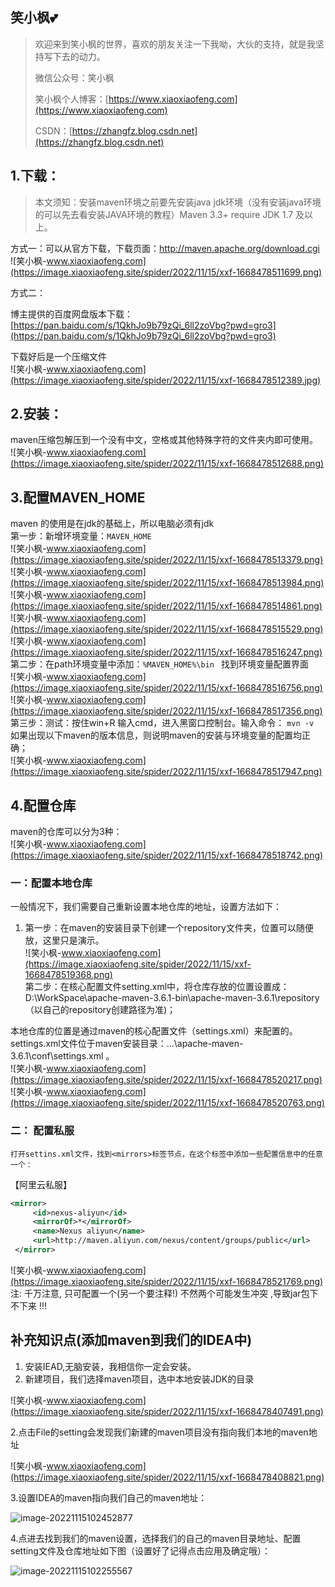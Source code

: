 ## 笑小枫💕

> 欢迎来到笑小枫的世界，喜欢的朋友关注一下我呦，大伙的支持，就是我坚持写下去的动力。
>
> 微信公众号：笑小枫
>
> 笑小枫个人博客：[https://www.xiaoxiaofeng.com](https://www.xiaoxiaofeng.com)
>
> CSDN：[https://zhangfz.blog.csdn.net](https://zhangfz.blog.csdn.net)



## 1.下载： ##

> 本文须知：安装maven环境之前要先安装java jdk环境（没有安装java环境的可以先去看安装JAVA环境的教程）Maven 3.3+ require JDK 1.7 及以上。

方式一：可以从官方下载，下载页面：http://maven.apache.org/download.cgi  
![笑小枫-www.xiaoxiaofeng.com](https://image.xiaoxiaofeng.site/spider/2022/11/15/xxf-1668478511699.png)

方式二：

博主提供的百度网盘版本下载：[https://pan.baidu.com/s/1QkhJo9b79zQi_6ll2zoVbg?pwd=gro3](https://pan.baidu.com/s/1QkhJo9b79zQi_6ll2zoVbg?pwd=gro3)



下载好后是一个压缩文件  
![笑小枫-www.xiaoxiaofeng.com](https://image.xiaoxiaofeng.site/spider/2022/11/15/xxf-1668478512389.jpg)

## 2.安装： ##

maven压缩包解压到一个没有中文，空格或其他特殊字符的文件夹内即可使用。  
![笑小枫-www.xiaoxiaofeng.com](https://image.xiaoxiaofeng.site/spider/2022/11/15/xxf-1668478512688.png)

## 3.配置MAVEN\_HOME ##

maven 的使用是在jdk的基础上，所以电脑必须有jdk  
第一步：新增环境变量：`MAVEN_HOME`  
![笑小枫-www.xiaoxiaofeng.com](https://image.xiaoxiaofeng.site/spider/2022/11/15/xxf-1668478513379.png)  
![笑小枫-www.xiaoxiaofeng.com](https://image.xiaoxiaofeng.site/spider/2022/11/15/xxf-1668478513984.png)  
![笑小枫-www.xiaoxiaofeng.com](https://image.xiaoxiaofeng.site/spider/2022/11/15/xxf-1668478514861.png)  
![笑小枫-www.xiaoxiaofeng.com](https://image.xiaoxiaofeng.site/spider/2022/11/15/xxf-1668478515529.png)  
![笑小枫-www.xiaoxiaofeng.com](https://image.xiaoxiaofeng.site/spider/2022/11/15/xxf-1668478516247.png)  
第二步：在path环境变量中添加：`%MAVEN_HOME%\bin `
找到环境变量配置界面  
![笑小枫-www.xiaoxiaofeng.com](https://image.xiaoxiaofeng.site/spider/2022/11/15/xxf-1668478516756.png)  
![笑小枫-www.xiaoxiaofeng.com](https://image.xiaoxiaofeng.site/spider/2022/11/15/xxf-1668478517356.png)  
第三步：测试：按住win+R 输入cmd，进入黑窗口控制台。输入命令： `mvn -v`  
如果出现以下maven的版本信息，则说明maven的安装与环境变量的配置均正确；  
![笑小枫-www.xiaoxiaofeng.com](https://image.xiaoxiaofeng.site/spider/2022/11/15/xxf-1668478517947.png)

## 4.配置仓库 ##

maven的仓库可以分为3种：  
![笑小枫-www.xiaoxiaofeng.com](https://image.xiaoxiaofeng.site/spider/2022/11/15/xxf-1668478518742.png)  
### 一：配置本地仓库  
一般情况下，我们需要自己重新设置本地仓库的地址，设置方法如下：

1.  第一步：在maven的安装目录下创建一个repository文件夹，位置可以随便放，这里只是演示。  
    ![笑小枫-www.xiaoxiaofeng.com](https://image.xiaoxiaofeng.site/spider/2022/11/15/xxf-1668478519368.png)  
    第二步：在核心配置文件setting.xml中，将仓库存放的位置设置成：D:\\WorkSpace\\apache-maven-3.6.1-bin\\apache-maven-3.6.1\\repository（以自己的repository创建路径为准)；

本地仓库的位置是通过maven的核心配置文件（settings.xml）来配置的。settings.xml文件位于maven安装目录：…\\apache-maven-3.6.1\\conf\\settings.xml 。  
![笑小枫-www.xiaoxiaofeng.com](https://image.xiaoxiaofeng.site/spider/2022/11/15/xxf-1668478520217.png)  
![笑小枫-www.xiaoxiaofeng.com](https://image.xiaoxiaofeng.site/spider/2022/11/15/xxf-1668478520763.png)  
### 二： 配置私服

    打开settins.xml文件，找到<mirrors>标签节点，在这个标签中添加一些配置信息中的任意一个：

【阿里云私服】

```xml
<mirror>
     <id>nexus-aliyun</id>
     <mirrorOf>*</mirrorOf>
     <name>Nexus aliyun</name>
     <url>http://maven.aliyun.com/nexus/content/groups/public</url>
 </mirror>
```

![笑小枫-www.xiaoxiaofeng.com](https://image.xiaoxiaofeng.site/spider/2022/11/15/xxf-1668478521769.png)  
注: 千万注意, 只可配置一个(另一个要注释!) 不然两个可能发生冲突 ,导致jar包下不下来 !!!

## 补充知识点(添加maven到我们的IDEA中)

1.  安装IEAD,无脑安装，我相信你一定会安装。
2.  新建项目，我们选择maven项目，选中本地安装JDK的目录

![笑小枫-www.xiaoxiaofeng.com](https://image.xiaoxiaofeng.site/spider/2022/11/15/xxf-1668478407491.png)

2.点击File的setting会发现我们新建的maven项目没有指向我们本地的maven地址

![笑小枫-www.xiaoxiaofeng.com](https://image.xiaoxiaofeng.site/spider/2022/11/15/xxf-1668478408821.png)

3.设置IDEA的maven指向我们自己的maven地址：

![image-20221115102452877](https://image.xiaoxiaofeng.site/article/img/2022/11/15/xxf-20221115102454.png)

4.点进去找到我们的maven设置，选择我们的自己的maven目录地址、配置setting文件及仓库地址如下图（设置好了记得点击应用及确定哦）：

![image-20221115102255567](https://image.xiaoxiaofeng.site/article/img/2022/11/15/xxf-20221115102258.png)
